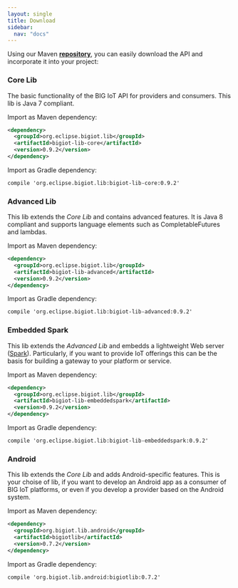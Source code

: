 ```yaml
---
layout: single
title: Download
sidebar: 
  nav: "docs"
---
```


Using our Maven **[repository](https://nexus.big-iot.org/content/repositories/releases/)**, you can easily download the API and incorporate it into your project:

### Core Lib

The basic functionality of the BIG IoT API for providers and consumers. This lib is Java 7 compliant.

Import as Maven dependency: 
```xml
<dependency>
  <groupId>org.eclipse.bigiot.lib</groupId>
  <artifactId>bigiot-lib-core</artifactId>
  <version>0.9.2</version>
</dependency>
```

Import as Gradle dependency: 
```xml
compile 'org.eclipse.bigiot.lib:bigiot-lib-core:0.9.2'
```

### Advanced Lib

This lib extends the *Core Lib* and contains advanced features. It is Java 8 compliant and supports language elements such as CompletableFutures and lambdas.

Import as Maven dependency: 
```xml
<dependency>
  <groupId>org.eclipse.bigiot.lib</groupId>
  <artifactId>bigiot-lib-advanced</artifactId>
  <version>0.9.2</version>
</dependency>
```

Import as Gradle dependency:  
```xml
compile 'org.eclipse.bigiot.lib:bigiot-lib-advanced:0.9.2'
```

### Embedded Spark

This lib extends the *Advanced Lib* and embedds a lightweight Web server ([Spark](http://sparkjava.com/)). Particularly, if you want to provide IoT offerings this can be the basis for building a gateway to your platform or service.

Import as Maven dependency: 
```xml
<dependency>
  <groupId>org.eclipse.bigiot.lib</groupId>
  <artifactId>bigiot-lib-embeddedspark</artifactId>
  <version>0.9.2</version>
</dependency>
```

Import as Gradle dependency:  
```xml
compile 'org.eclipse.bigiot.lib:bigiot-lib-embeddedspark:0.9.2'
```

### Android

This lib extends the *Core Lib* and adds Android-specific features. This is your choise of lib, if you want to develop an Android app as a consumer of BIG IoT platforms, or even if you develop a provider based on the Android system.

Import as Maven dependency: 
```xml
<dependency>
  <groupId>org.bigiot.lib.android</groupId>
  <artifactId>bigiotlib</artifactId>
  <version>0.7.2</version>
</dependency>
```

Import as Gradle dependency:  
```xml
compile 'org.bigiot.lib.android:bigiotlib:0.7.2'
```

